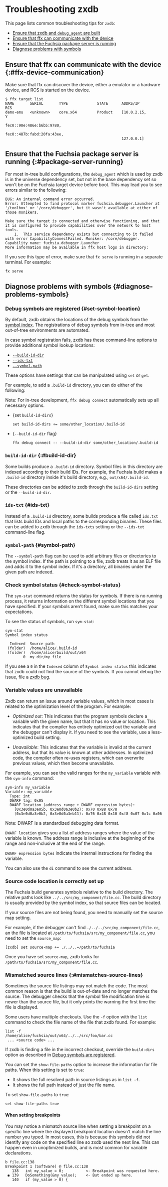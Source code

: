 # Troubleshooting zxdb

This page lists common troubleshooting tips for `zxdb`:

* [Ensure that zxdb and `debug_agent` are built](#zxdb-built)
* [Ensure that ffx can communicate with the device](#ffx-device-communication)
* [Ensure that the Fuchsia package server is running](#package-server-running)
* [Diagnose problems with symbols](#diagnose-problems-symbols)

## Ensure that ffx can communicate with the device {:#ffx-device-communication}

Make sure that ffx can discover the device, either a emulator or a hardware device, and
RCS is started on the device.

```
$ ffx target list
NAME       SERIAL       TYPE             STATE      ADDRS/IP                    RCS
demo-emu   <unknown>    core.x64         Product    [10.0.2.15,                 Y
                                                    fec0::90e:486e:b6b5:9780,
                                                    fec0::487b:fabd:20fa:43ee,
                                                    127.0.0.1]
```

## Ensure that the Fuchsia package server is running {:#package-server-running}

For most in-tree build configurations, the `debug_agent` which is used by zxdb
is in the universe dependency set, but not in the base dependency set so won't
be on the Fuchsia target device before boot. This may lead you to see errors
similar to the following:

```none {:.devsite-disable-click-to-copy}
BUG: An internal command error occurred.
Error: Attempted to find protocol marker fuchsia.debugger.Launcher at '/toolbox' or '/core/debugger', but it wasn't available at either of those monikers.

Make sure the target is connected and otherwise functioning, and that it is configured to provide capabilities over the network to host tools.
    1.  This service dependency exists but connecting to it failed with error CapabilityConnectFailed. Moniker: /core/debugger. Capability name: fuchsia.debugger.Launcher
More information may be available in ffx host logs in directory:
```

If you see this type of error, make sure that `fx serve` is running in a
separate terminal. For example:

```posix-terminal
fx serve
```

## Diagnose problems with symbols {#diagnose-problems-symbols}

### Debug symbols are registered {#set-symbol-location}

By default, zxdb obtains the locations of the debug symbols from the
[symbol index](/docs/development/sdk/ffx/register-debug-symbols.md).
The registrations of debug symbols from in-tree and most out-of-tree
environments are automated.

In case symbol registration fails, zxdb has these command-line options to provide
additional symbol lookup locations:

* [`--build-id-dir`](#build-id-dir)
* [`--ids-txt`](#ids-txt)
* [`--symbol-path`](#symbol-path)

These options have  settings that can be manipulated using `set` or `get`.

For example, to add a `.build-id` directory, you can do either of the following:

Note: For in-tree development, `ffx debug connect` automatically sets up all
necessary options.

* {set `build-id-dirs`}

  ```none {: .devsite-terminal data-terminal-prefix="[zxdb]" }
  set build-id-dirs += some/other_location/.build-id
  ```

* {`--build-id-dir` flag}

  ```posix-terminal
  ffx debug connect -- --build-id-dir some/other_location/.build-id
  ```

### `build-id-dir` {:#build-id-dir}

Some builds produce a `.build-id` directory. Symbol files in this directory are
indexed according to their build IDs. For example, the Fuchsia build makes a
`.build-id` directory inside it's build directory, e.g., `out/x64/.build-id`.

These directories can be added to zxdb through the `build-id-dirs` setting or
the `--build-id-dir`.

### `ids-txt` {#ids-txt}

Instead of a `.build-id` directory, some builds produce a file called `ids.txt`
that lists build IDs and local paths to the corresponding binaries. These files
can be added to zxdb through the `ids-txts` setting or the `--ids-txt`
command-line flag.

### `symbol-path` {#symbol-path}

The `--symbol-path` flag can be used to add arbitrary files or directories to
the symbol index. If the path is pointing to a file, zxdb treats it as an ELF
file and adds it to the symbol index. If it's a directory, all binaries under
the given path are indexed.

### Check symbol status {#check-symbol-status}

The `sym-stat` command returns the status for symbols. If there is no running
process, it returns information on the different symbol locations that you have
specified. If your symbols aren't found, make sure this matches your
expectations.

To see the status of symbols, run `sym-stat`:

```none {: .devsite-terminal data-terminal-prefix="[zxdb]" }
sym-stat
Symbol index status

  Indexed  Source path
 (folder)  /home/alice/.build-id
 (folder)  /home/alice/build/out/x64
        0  my_dir/my_file
```

If you see a `0` in the `Indexed` column of `Symbol index status` this indicates
that zxdb could not find the source of the symbols. If you cannot debug the
issue, file a [zxdb bug][zxdb-bug-link].

### Variable values are unavailable

Zxdb can return an issue around variable values, which in most cases is related
to the optimization level of the program. For example:

* _Optimized out_: This indicates that the program symbols declare a variable
with the given name, but that it has no value or location. This indicates that
the compiler has entirely optimized out the variable and the debugger can't
display it. If you need to see the variable, use a less-optimized build setting.

* _Unavailable_: This indicates that the variable is invalid at the current
address, but that its value is known at other addresses. In optimized code, the
compiler often re-uses registers, which can overwrite previous values, which
then become unavailable.

For example, you can see the valid ranges for the `my_variable` variable with
the `sym-info` command:

```none {: .devsite-terminal data-terminal-prefix="[zxdb]" }
sym-info my_variable
Variable: my_variable
  Type: int
  DWARF tag: 0x05
  DWARF location (address range + DWARF expression bytes):
    [0x3e0d0a3e05b, 0x3e0d0a3e0b2): 0x70 0x88 0x78
    [0x3e0d0a3e0b2, 0x3e0d0a3eb11): 0x76 0x48 0x10 0xf8 0x07 0x1c 0x06

```

Note: DWARF is a standardized debugging data format.

`DWARF location` gives you a list of address ranges where the value of the
variable is known. The address range is inclusive at the beginning of the range
and non-inclusive at the end of the range.

`DWARF expression bytes` indicate the internal instructions for finding the
variable.

You can also use the `di` command to see the current address.

### Source code location is correctly set up

The Fuchsia build generates symbols relative to the build directory. The
relative paths look like `../../src/my_component/file.cc`. The build directory
is usually provided by the symbol index, so that source files can be located.

If your source files are not being found, you need to manually set the source
map setting.

For example, if the debugger can't find `./../../src/my_component/file.cc`, an
the file is located at `/path/to/fuchsia/src/my_component/file.cc`, you need
to set the `source_map`:

```none
[zxdb] set source-map += ./../..=/path/to/fuchsia
```

Once you have set `source-map`, zxdb looks for
`/path/to/fuchsia/src/my_component/file.cc`.

### Mismatched source lines {:#mismatches-source-lines}

Sometimes the source file listings may not match the code. The most common
reason is that the build is out-of-date and no longer matches the source. The
debugger checks that the symbol file modification time is newer than the source
file, but it only prints the warning the first time the file is displayed.

Some users have multiple checkouts. Use the `-f` option with the `list` command
to check the file name of the file that zxdb found. For example:

```none {: .devsite-terminal data-terminal-prefix="[zxdb]" }
list -f
/home/alice/fuchsia/out/x64/../../src/foo/bar.cc
 ... <source code> ...
```

If zxdb is finding a file in the incorrect checkout, override the `build-dirs`
option as described in [Debug symbols are registered][debug-symbols-location].

You can set the `show-file-paths` option to increase the information for file
paths. When this setting is set to `true`:

  * It shows the full resolved path in source listings as in `list -f`.
  * It shows the full path instead of just the file name.

To set `show-file-paths` to `true`:

```none {: .devsite-terminal data-terminal-prefix="[zxdb]" }
set show-file-paths true
```

#### When setting breakpoints

You may notice a mismatch source line when setting a breakpoint on a specific
line where the displayed breakpoint location doesn't match the line number you
typed. In most cases, this is because this symbols did not identify any code on
the specified line so zxdb used the next line. This can happen even in
unoptimized builds, and is most common for variable declarations.

```none {: .devsite-terminal data-terminal-prefix="[zxdb]" }
b file.cc:138
Breakpoint 1 (Software) @ file.cc:138
   138   int my_value = 0;          <- Breakpoint was requested here.
 ◉ 139   DoSomething(&my_value);    <- But ended up here.
   140   if (my_value > 0) {
```

[fuchsia-dependency-sets]: /docs/get-started/learn/build/product-packages.md#dependency_sets
[debug-symbols-location]: /docs/development/debugger/troubleshooting.md#set-symbol-location
[zxdb-bug-link]: https://issues.fuchsia.dev/issues/new?component=1389559&template=1849567
